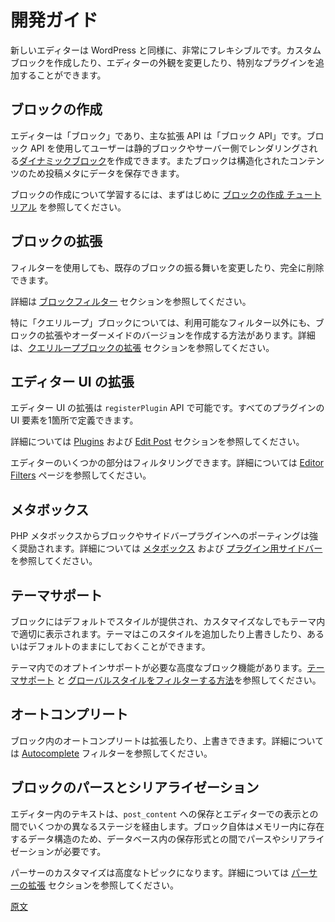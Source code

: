 <!--
# How-to Guides
 -->
# 開発ガイド

<!--
The new editor is highly flexible, like most of WordPress. You can build custom blocks, modify the editor's appearance, add special plugins, and much more.
-->
新しいエディターは WordPress と同様に、非常にフレキシブルです。カスタムブロックを作成したり、エディターの外観を変更したり、特別なプラグインを追加することができます。

<!--
## Creating blocks

The editor is about blocks, and the main extensibility API is the Block API. It allows you to create your own static blocks, [Dynamic Blocks](/docs/how-to-guides/block-tutorial/creating-dynamic-blocks.md) ( rendered on the server ) and also blocks capable of saving data to Post Meta for more structured content.

If you want to learn more about block creation, see the [Create a Block tutorial](/docs/getting-started/devenv/get-started-with-create-block.md) for the best place to start.
-->
## ブロックの作成

エディターは「ブロック」であり、主な拡張 API は「ブロック API」です。ブロック API を使用してユーザーは静的ブロックやサーバー側でレンダリングされる[ダイナミックブロック](https://ja.wordpress.org/team/handbook/block-editor/how-to-guides/block-tutorial/creating-dynamic-blocks/)を作成できます。またブロックは構造化されたコンテンツのため投稿メタにデータを保存できます。

ブロックの作成について学習するには、まずはじめに [ブロックの作成 チュートリアル](https://ja.wordpress.org/team/handbook/block-editor/getting-started/devenv/get-started-with-create-block/) を参照してください。

<!--
## Extending blocks

It is also possible to modify the behavior of existing blocks or even remove them completely using filters.

Learn more in the [Block Filters](/docs/reference-guides/filters/block-filters.md) section.
-->
## ブロックの拡張

フィルターを使用しても、既存のブロックの振る舞いを変更したり、完全に削除できます。

詳細は [ブロックフィルター](https://github.com/WordPress/gutenberg/blob/trunk/docs/reference-guides/filters/block-filters.md) セクションを参照してください。

<!-- 
Specifically for `Query Loop` block, besides the available filters, there are more ways to extend it and create bespoke versions of it. Learn more in the [Extending the Query Loop block](/docs/how-to-guides/block-tutorial/extending-the-query-loop-block.md) section.
 -->
特に「クエリループ」ブロックについては、利用可能なフィルター以外にも、ブロックの拡張やオーダーメイドのバージョンを作成する方法があります。詳細は、[クエリループブロックの拡張](https://ja.wordpress.org/team/handbook/block-editor/how-to-guides/block-tutorial/extending-the-query-loop-block/) セクションを参照してください。

<!--
## Extending the Editor UI

Extending the editor UI can be accomplished with the `registerPlugin` API, allowing you to define all your plugin's UI elements in one place.

Refer to the [Plugins](/packages/plugins/README.md) and [Edit Post](/packages/edit-post/README.md) section for more information.

You can also filter certain aspects of the editor; this is documented on the [Editor Filters](/docs/reference-guides/filters/editor-filters.md) page.
-->
## エディター UI の拡張

エディター UI の拡張は `registerPlugin` API で可能です。すべてのプラグインの UI 要素を1箇所で定義できます。

詳細については [Plugins](https://github.com/WordPress/gutenberg/blob/trunk/packages/plugins/README.md) および [Edit Post](https://github.com/WordPress/gutenberg/tree/trunk/packages/edit-post) セクションを参照してください。

エディターのいくつかの部分はフィルタリングできます。詳細については [Editor Filters](https://github.com/WordPress/gutenberg/blob/trunk/docs/reference-guides/filters/editor-filters.md) ページを参照してください。

<!--
## Meta boxes

Porting PHP meta boxes to blocks or sidebar plugins is highly encouraged, learn how in the [meta box](/docs/how-to-guides/metabox.md) and [sidebar plugin](/docs/how-to-guides/plugin-sidebar-0.md) guides.
-->
## メタボックス

PHP メタボックスからブロックやサイドバープラグインへのポーティングは強く奨励されます。詳細については [メタボックス](https://ja.wordpress.org/team/handbook/block-editor/how-to-guides/metabox/) および [プラグイン用サイドバー](https://ja.wordpress.org/team/handbook/block-editor/how-to-guides/plugin-sidebar-0/) を参照してください。

<!--
## Theme support

By default, blocks provide their styles to enable basic support for blocks in themes without any change. Themes can add/override these styles, or rely on defaults.

There are some advanced block features which require opt-in support in the theme. See [theme support](/docs/how-to-guides/themes/theme-support.md) and [how to filter global styles](/docs/reference-guides/filters/global-styles-filters.md).
-->
## テーマサポート

ブロックにはデフォルトでスタイルが提供され、カスタマイズなしでもテーマ内で適切に表示されます。テーマはこのスタイルを追加したり上書きしたり、あるいはデフォルトのままにしておくことができます。

テーマ内でのオプトインサポートが必要な高度なブロック機能があります。[テーマサポート](https://ja.wordpress.org/team/handbook/block-editor/how-to-guides/themes/theme-support/) と [グローバルスタイルをフィルターする方法](https://developer.wordpress.org/block-editor/reference-guides/filters/global-styles-filters/)を参照してください。

<!--
## Autocomplete

Autocompleters within blocks may be extended and overridden. Learn more about the [autocomplete](/docs/reference-guides/filters/autocomplete-filters.md) filters.
-->
## オートコンプリート

ブロック内のオートコンプリートは拡張したり、上書きできます。詳細については [Autocomplete](https://github.com/WordPress/gutenberg/blob/trunk/docs/reference-guides/filters/autocomplete-filters.md) フィルターを参照してください。

<!--
## Block parsing and serialization

Posts in the editor move through a couple of different stages between being stored in `post_content` and appearing in the editor. Since the blocks themselves are data structures that live in memory it takes a parsing and serialization step to transform out from and into the stored format in the database.

Customizing the parser is an advanced topic that you can learn more about in the [Extending the Parser](/docs/reference-guides/filters/parser-filters.md) section.
-->
## ブロックのパースとシリアライゼーション

エディター内のテキストは、`post_content` への保存とエディターでの表示との間でいくつかの異なるステージを経由します。ブロック自体はメモリー内に存在するデータ構造のため、データベース内の保存形式との間でパースやシリアライゼーションが必要です。

パーサーのカスタマイズは高度なトピックになります。詳細については [パーサーの拡張](https://github.com/WordPress/gutenberg/blob/trunk/docs/reference-guides/filters/parser-filters.md) セクションを参照してください。

[原文](https://github.com/WordPress/gutenberg/blob/trunk/docs/how-to-guides/README.md)
